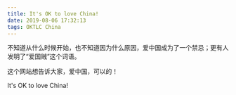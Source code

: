 ```yaml
---
title: It's OK to love China!
date: 2019-08-06 17:32:13
tags: OKTLC China
---
```


不知道从什么时候开始，也不知道因为什么原因，爱中国成为了一个禁忌；更有人发明了“爱国贼”这个词语。

这个网站想告诉大家，爱中国，可以的！

It's OK to love China!



